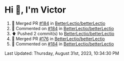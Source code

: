 <h1>Hi 👋, I'm Victor </h1>

<!--RECENT_ACTIVITY:start-->
1. 🎉 Merged PR [#184](https://github.com/BetterLectio/betterLectio/pull/184) in [BetterLectio/betterLectio](https://github.com/BetterLectio/betterLectio)<br>
2. 💬 Commented on [#184](https://github.com/BetterLectio/betterLectio/pull/184#issuecomment-1699818829) in [BetterLectio/betterLectio](https://github.com/BetterLectio/betterLectio)<br>
3. ⬆️ Pushed 2 commit(s) to [BetterLectio/betterLectio](https://github.com/BetterLectio/betterLectio)<br>
4. 🎉 Merged PR [#176](https://github.com/BetterLectio/betterLectio/pull/176) in [BetterLectio/betterLectio](https://github.com/BetterLectio/betterLectio)<br>
5. 💬 Commented on [#184](https://github.com/BetterLectio/betterLectio/pull/184#issuecomment-1699134457) in [BetterLectio/betterLectio](https://github.com/BetterLectio/betterLectio)<br>
<!--RECENT_ACTIVITY:end-->

<!--RECENT_ACTIVITY:last_update-->
Last Updated: Thursday, August 31st, 2023, 10:34:30 PM
<!--RECENT_ACTIVITY:last_update_end-->
